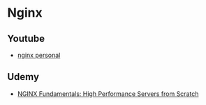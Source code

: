 # Nginx

## Youtube

- [nginx personal](https://www.youtube.com/playlist?list=PL67qvtIf7Oxt4hJj0AKWIsEGyCatfP91Z)


## Udemy

- [NGINX Fundamentals: High Performance Servers from Scratch](https://udemy.com/course/nginx-fundamentals)
